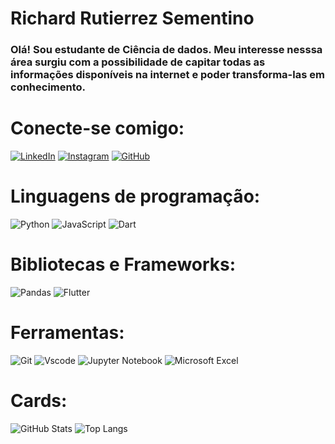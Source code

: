 # Richard Rutierrez Sementino
### Olá! Sou estudante de Ciência de dados. Meu interesse nesssa área surgiu com a possibilidade de capitar todas as informações disponíveis na internet e poder transforma-las em conhecimento.

# Conecte-se comigo:
[![LinkedIn](https://img.shields.io/badge/LinkedIn-0077B5?style=for-the-badge&logo=linkedin&logoColor=white)](https://www.linkedin.com/in/richard-rutierrez-sementino-aabb7411a/)
[![Instagram](https://img.shields.io/badge/-Instagram-%23E4405F?style=for-the-badge&logo=instagram&logoColor=white)](https://www.instagram.com/richardrs97/)
[![GitHub](https://img.shields.io/badge/GitHub-100000?style=for-the-badge&logo=github&logoColor=white)](https://github.com/RichardRS97)

# Linguagens de programação:
![Python](https://img.shields.io/badge/python-3670A0?style=for-the-badge&logo=python&logoColor=ffdd54)
![JavaScript](https://img.shields.io/badge/JavaScript-F7DF1E?style=for-the-badge&logo=javascript&logoColor=black)
![Dart](https://img.shields.io/badge/Dart-0175C2?style=for-the-badge&logo=dart&logoColor=white)  

# Bibliotecas e Frameworks:
![Pandas](https://img.shields.io/badge/Pandas-150458?style=for-the-badge&logo=pandas&logoColor=white)
![Flutter](https://img.shields.io/badge/Flutter-02569B?style=for-the-badge&logo=flutter&logoColor=white)  

# Ferramentas:
![Git](https://img.shields.io/badge/GIT-E44C30?style=for-the-badge&logo=git&logoColor=white)
![Vscode](https://img.shields.io/badge/Vscode-007ACC?style=for-the-badge&logo=visual-studio-code&logoColor=white)
![Jupyter Notebook](https://img.shields.io/badge/Jupyter-F37626?style=for-the-badge&logo=jupyter&logoColor=white)
![Microsoft Excel](https://img.shields.io/badge/Microsoft_Excel-217346?style=for-the-badge&logo=microsoft-excel&logoColor=white)


# Cards:
![GitHub Stats](https://github-readme-stats.vercel.app/api?username=RichardRS97&theme=transparent&bg_color=000&border_color=30A3DC&show_icons=true&icon_color=30A3DC&title_color=E94D5F&text_color=FFF)
![Top Langs](https://github-readme-stats.vercel.app/api/top-langs/?username=RichardRS97&layout=compact&langs_count=6&theme=tokyonight&border_color=ff3366&title_color=ff3366)

